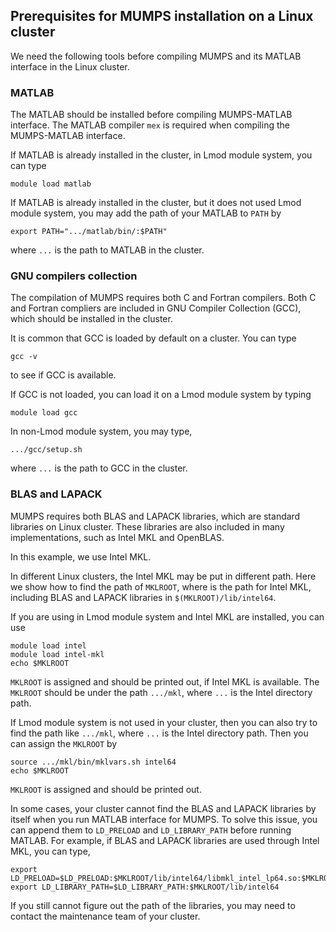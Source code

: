 ## Prerequisites for MUMPS installation on a Linux cluster

We need the following tools before compiling MUMPS and its MATLAB interface in the Linux cluster.

### MATLAB 

The MATLAB should be installed before compiling MUMPS-MATLAB interface. The MATLAB compiler `mex` is required when compiling the MUMPS-MATLAB interface. 

If MATLAB is already installed in the cluster, in Lmod module system, you can type  
```shell
module load matlab
```

If MATLAB is already installed in the cluster, but it does not used Lmod module system, you may add the path of your MATLAB to `PATH` by
```shell
export PATH=".../matlab/bin/:$PATH"
```
where `...` is the path to MATLAB in the cluster.

### GNU compilers collection

The compilation of MUMPS requires both C and Fortran compilers. Both C and Fortran compliers are  included in GNU Compiler Collection (GCC), which should be installed in the cluster. 

It is common that GCC is loaded by default on a cluster. You can type
```shell
gcc -v
```
to see if GCC is available.

If GCC is not loaded, you can load it on a Lmod module system by typing
```shell
module load gcc
```
In non-Lmod module system, you may type,
```shell
.../gcc/setup.sh
```
where `...` is the path to GCC in the cluster.

### BLAS and LAPACK

MUMPS requires both BLAS and LAPACK libraries, which are standard libraries on Linux cluster. These libraries are also included in many implementations, such as Intel MKL and OpenBLAS. 

In this example, we use Intel MKL. 

In different Linux clusters, the Intel MKL may be put in different path. Here we show how to find the path of `MKLROOT`, where is the path for Intel MKL, including BLAS and LAPACK libraries in `$(MKLROOT)/lib/intel64`. 

If you are using in Lmod module system and Intel MKL are installed, you can use 

```shell
module load intel
module load intel-mkl
echo $MKLROOT
```

`MKLROOT`  is assigned and should be printed out, if Intel MKL is available. The `MKLROOT` should be under the path `.../mkl`, where `...` is the Intel directory path.

If Lmod module system is not used in your cluster, then you can also try to find the path like `.../mkl`, where `...` is the Intel directory path. Then you can assign the `MKLROOT` by 

```shell
source .../mkl/bin/mklvars.sh intel64
echo $MKLROOT
```

`MKLROOT`  is assigned and should be printed out.

In some cases, your cluster cannot find the BLAS and LAPACK libraries by itself when you run MATLAB interface for MUMPS. To solve this issue, you can append them to `LD_PRELOAD` and `LD_LIBRARY_PATH` before running MATLAB. For example, if BLAS and LAPACK libraries are used through Intel MKL, you can type,

```shell
export LD_PRELOAD=$LD_PRELOAD:$MKLROOT/lib/intel64/libmkl_intel_lp64.so:$MKLROOT/lib/intel64/libmkl_sequential.so:$MKLROOT/lib/intel64/libmkl_intel_thread.so:$MKLROOT/lib/intel64/libmkl_core.so
export LD_LIBRARY_PATH=$LD_LIBRARY_PATH:$MKLROOT/lib/intel64
```

If you still cannot figure out the path of the libraries, you may need to contact the maintenance team of your cluster.